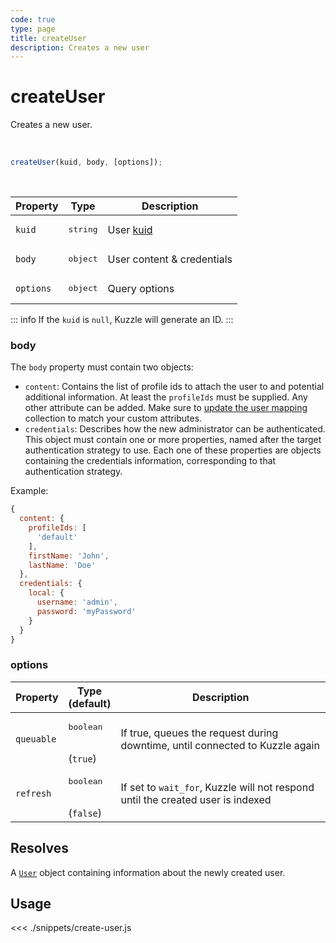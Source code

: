 ```yaml
---
code: true
type: page
title: createUser
description: Creates a new user
---
```


# createUser

Creates a new user.

<br />

```js
createUser(kuid, body, [options]);
```

<br />

| Property | Type | Description |
|--- |--- |--- |
| `kuid` | <pre>string</pre> | User [kuid](/core/2/guides/main-concepts/authentication#kuzzle-user-identifier-kuid) |
| `body` | <pre>object</pre> | User content &amp; credentials |
| `options` | <pre>object</pre> | Query options |

::: info
If the `kuid` is `null`, Kuzzle will generate an ID.
:::

### body

The `body` property must contain two objects:
- `content`: Contains the list of profile ids to attach the user to and potential additional information. At least the `profileIds` must be supplied.
Any other attribute can be added. 
Make sure to [update the user mapping](/sdk/js/7/controllers/security/update-user-mapping) collection to match your custom attributes.
- `credentials`: Describes how the new administrator can be authenticated. This object must contain one or more 
properties, named after the target authentication strategy to use. Each one of these properties are objects
containing the credentials information, corresponding to that authentication strategy.

Example: 

```js
{
  content: {
    profileIds: [
      'default'
    ],
    firstName: 'John',
    lastName: 'Doe'
  },
  credentials: {
    local: {
      username: 'admin',
      password: 'myPassword'
    }
  }
}
```

### options

| Property | Type<br />(default) | Description |
| --- | --- | --- |
| `queuable` | <pre>boolean</pre><br />(`true`) | If true, queues the request during downtime, until connected to Kuzzle again |
| `refresh` | <pre>boolean</pre><br />(`false`) | If set to `wait_for`, Kuzzle will not respond until the created user is indexed |

## Resolves

A [`User`](sdk/js/7/core-classes/user/introduction) object containing information about the newly created user.

## Usage

<<< ./snippets/create-user.js
